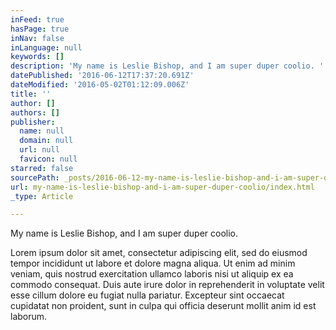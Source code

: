 ```yaml
---
inFeed: true
hasPage: true
inNav: false
inLanguage: null
keywords: []
description: 'My name is Leslie Bishop, and I am super duper coolio. '
datePublished: '2016-06-12T17:37:20.691Z'
dateModified: '2016-05-02T01:12:09.006Z'
title: ''
author: []
authors: []
publisher:
  name: null
  domain: null
  url: null
  favicon: null
starred: false
sourcePath: _posts/2016-06-12-my-name-is-leslie-bishop-and-i-am-super-duper-coolio.md
url: my-name-is-leslie-bishop-and-i-am-super-duper-coolio/index.html
_type: Article

---
```

My name is Leslie Bishop, and I am super duper coolio. 

Lorem ipsum dolor sit amet, consectetur adipiscing elit, sed do eiusmod tempor incididunt ut labore et dolore magna aliqua. Ut enim ad minim veniam, quis nostrud exercitation ullamco laboris nisi ut aliquip ex ea commodo consequat. Duis aute irure dolor in reprehenderit in voluptate velit esse cillum dolore eu fugiat nulla pariatur. Excepteur sint occaecat cupidatat non proident, sunt in culpa qui officia deserunt mollit anim id est laborum.